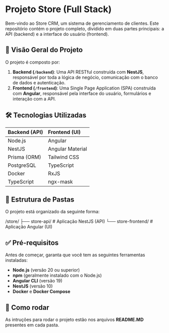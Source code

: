 # Projeto Store (Full Stack)

Bem-vindo ao Store CRM, um sistema de gerenciamento de clientes. Este repositório contém o projeto completo, dividido em duas partes principais: a API (backend) e a interface do usuário (frontend).

## 🚀 Visão Geral do Projeto

O projeto é composto por:

1.  **Backend (`/backend`)**: Uma API RESTful construída com **NestJS**, responsável por toda a lógica de negócio, comunicação com o banco de dados e autenticação.
2.  **Frontend (`/frontend`)**: Uma Single Page Application (SPA) construída com **Angular**, responsável pela interface do usuário, formulários e interação com a API.

## 🛠️ Tecnologias Utilizadas

| Backend (API) | Frontend (UI) |
| :--- | :--- |
| Node.js | Angular |
| NestJS | Angular Material |
| Prisma (ORM) | Tailwind CSS |
| PostgreSQL | TypeScript |
| Docker | RxJS |
| TypeScript | ngx-mask |

## 📂 Estrutura de Pastas

O projeto está organizado da seguinte forma:

/store/
├── store-api/     # Aplicação NestJS (API)
└── store-frontend/    # Aplicação Angular (UI)

## ✅ Pré-requisitos

Antes de começar, garanta que você tem as seguintes ferramentas instaladas:

- **Node.js** (versão 20 ou superior)
- **npm** (geralmente instalado com o Node.js)
- **Angular CLI** (versão 19)
- **NestJS** (versão 10)
- **Docker** e **Docker Compose**

## 🚀 Como rodar

As intruções para rodar o projeto estão nos arquivos **README.MD** presentes em cada pasta.
